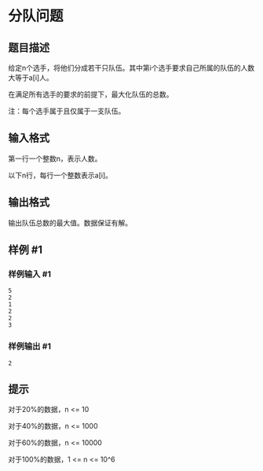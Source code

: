 # 分队问题

## 题目描述

给定n个选手，将他们分成若干只队伍。其中第i个选手要求自己所属的队伍的人数大等于a[i]人。

在满足所有选手的要求的前提下，最大化队伍的总数。

注：每个选手属于且仅属于一支队伍。


## 输入格式

第一行一个整数n，表示人数。

以下n行，每行一个整数表示a[i]。


## 输出格式

输出队伍总数的最大值。数据保证有解。


## 样例 #1

### 样例输入 #1
```
5
2
1
2
2
3
```

### 样例输出 #1

```
2
```

## 提示

对于20%的数据，n <= 10

对于40%的数据，n <= 1000

对于60%的数据，n <= 10000

对于100%的数据，1 <= n <= 10^6

